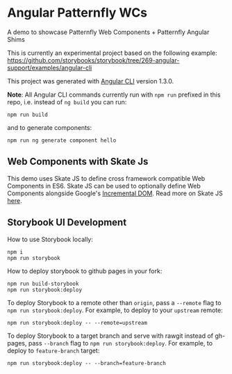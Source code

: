 # Angular Patternfly WCs

A demo to showcase Patternfly Web Components + Patternfly Angular Shims

This is currently an experimental project based on the following example:
https://github.com/storybooks/storybook/tree/269-angular-support/examples/angular-cli

This project was generated with [Angular CLI](https://github.com/angular/angular-cli) version 1.3.0.

**Note**: All Angular CLI commands currently run with `npm run` prefixed in this repo, i.e. instead of `ng build` you can run:
```
npm run build
```

and to generate components:
```
npm run ng generate component hello
```

## Web Components with Skate Js
This demo uses Skate JS to define cross framework compatible Web Components in ES6. Skate JS can be used to optionally define Web Components alongside Google's [Incremental DOM](https://github.com/google/incremental-dom). Read more on Skate JS [here](https://skatejs.gitbooks.io/skatejs/content/).

## Storybook UI Development

How to use Storybook locally:
```
npm i
npm run storybook
```

How to deploy storybook to github pages in your fork:
```
npm run build-storybook
npm run storybook:deploy
```

To deploy Storybook to a remote other than `origin`, pass a `--remote` flag to `npm run storybook:deploy`.
For example, to deploy to your `upstream` remote:
```
npm run storybook:deploy -- --remote=upstream
```
To deploy Storybook to a target branch and serve with rawgit instead of gh-pages, pass `--branch` flag
to `npm run storybook:deploy`.
For example, to deploy to `feature-branch` target:
```
npm run storybook:deploy -- --branch=feature-branch
```
